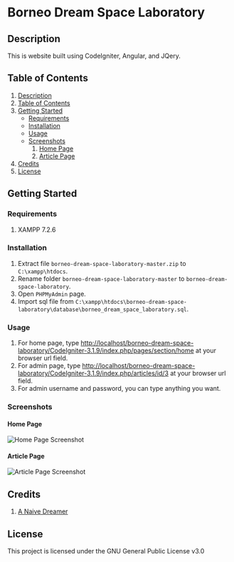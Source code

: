 # Borneo Dream Space Laboratory

## Description

This is website built using CodeIgniter, Angular, and JQery.

## Table of Contents

1. [Description](#description)
2. [Table of Contents](#table-of-contents)
3. [Getting Started](#getting-started)
   - [Requirements](#Requirements)
   - [Installation](#installation)
   - [Usage](#usage)
   - [Screenshots](#screenshots)
     1. [Home Page](#home-page)
     2. [Article Page](#article-page)
4. [Credits](#credits)
5. [License](#license)

## Getting Started

### Requirements

1. XAMPP 7.2.6

### Installation

1. Extract file ```borneo-dream-space-laboratory-master.zip``` to ```C:\xampp\htdocs```.
2. Rename folder ```borneo-dream-space-laboratory-master``` to ```borneo-dream-space-laboratory```.
3. Open ```PHPMyAdmin``` page.
4. Import sql file from ```C:\xampp\htdocs\borneo-dream-space-laboratory\database\borneo_dream_space_laboratory.sql```.

### Usage

1. For home page, type [http://localhost/borneo-dream-space-laboratory/CodeIgniter-3.1.9/index.php/pages/section/home](http://localhost/borneo-dream-space-laboratory/CodeIgniter-3.1.9/index.php/pages/section/home) at your browser url field.
2. For admin page, type [http://localhost/borneo-dream-space-laboratory/CodeIgniter-3.1.9/index.php/articles/id/3](http://localhost/borneo-dream-space-laboratory/CodeIgniter-3.1.9/index.php/articles/id/3) at your browser url field.
3. For admin username and password, you can type anything you want.

### Screenshots

#### Home Page

![Home Page Screenshot](https://justanaivedreamer.files.wordpress.com/2019/03/home.jpg)

#### Article Page

![Article Page Screenshot](https://justanaivedreamer.files.wordpress.com/2019/03/article.jpg)

## Credits

1. [A Naive Dreamer](https://github.com/a-naive-dreamer)

## License

This project is licensed under the GNU General Public License v3.0
